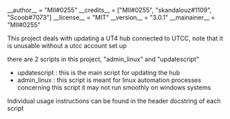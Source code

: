 \_\_author\_\_ = "MII#0255"
\_\_credits\_\_ = ["MII#0255", "skandalouz#1109", "Scoob#7073"]
\_\_license\_\_ = "MIT"
\_\_version\_\_ = "3.0.1"
\_\_mainainer\_\_ = "MII#0255"

This project deals with updating a UT4 hub connected to UTCC, note that it is unusable without a utcc account set up

there are 2 scripts in this project, "admin\_linux" and "updatescript"
- updatescript : this is the main script for updating the hub
- admin\_linux : this script is meant for linux automation processes concerning this script
                 it may not run smoothly on windows systems

Individual usage instructions can be found in the header docstring of each script

